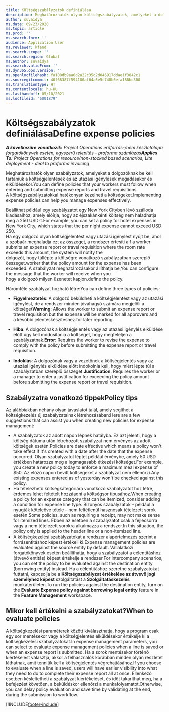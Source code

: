 ```yaml
---
title: Költségszabályzatok definiálása
description: Meghatározhatók olyan költségszabályzatok, amelyeket a dolgozóknak be kell tartaniuk a költségjelentések és az utazási igénylések megadásakor és elküldésekor.
author: suvaidya
ms.date: 09/23/2020
ms.topic: article
ms.prod: ''
ms.search.form: ''
audience: Application User
ms.reviewer: kfend
ms.search.scope: ''
ms.search.region: Global
ms.author: suvaidya
ms.search.validFrom: ''
ms.dyn365.ops.version: ''
ms.openlocfilehash: fa108db9aa0d2a22c35d2d046917ddae1f3842c1
ms.sourcegitcommit: 40f68387f594180af64a5e5c748b6efa188bd300
ms.translationtype: HT
ms.contentlocale: hu-HU
ms.lasthandoff: 05/10/2021
ms.locfileid: "6001879"
---
```

# <a name="define-expense-policies"></a><span data-ttu-id="0ae6a-103">Költségszabályzatok definiálása</span><span class="sxs-lookup"><span data-stu-id="0ae6a-103">Define expense policies</span></span>

<span data-ttu-id="0ae6a-104">_**A következőre vonatkozik:** Project Operations erőforrás-/nem készletalapú forgatókönyvek esetén, egyszerű telepítés – proforma számlázás_</span><span class="sxs-lookup"><span data-stu-id="0ae6a-104">_**Applies To:** Project Operations for resource/non-stocked based scenarios, Lite deployment - deal to proforma invoicing_</span></span>

<span data-ttu-id="0ae6a-105">Meghatározhatók olyan szabályzatok, amelyeket a dolgozóknak be kell tartaniuk a költségjelentések és az utazási igénylések megadásakor és elküldésekor.</span><span class="sxs-lookup"><span data-stu-id="0ae6a-105">You can define policies that your workers must follow when entering and submitting expense reports and travel requisitions.</span></span>         
<span data-ttu-id="0ae6a-106">A költségszabályzatokkal hatékonyan kezelheti a költségeket.</span><span class="sxs-lookup"><span data-stu-id="0ae6a-106">Implementing expense policies can help you manage expenses effectively.</span></span>         

<span data-ttu-id="0ae6a-107">Beállíthat például egy szabályzatot egy New York Cityben lévő szálloda kiadásaihoz, amely előírja, hogy az éjszakánkénti költség nem haladhatja meg a 250 USD-t.</span><span class="sxs-lookup"><span data-stu-id="0ae6a-107">For example, you can set a policy for hotel expenses in New York City, which states that the per night expense cannot exceed USD 250.</span></span>       
<span data-ttu-id="0ae6a-108">Ha egy dolgozó olyan költségjelentést vagy utazási igénylést nyújt be, ahol a szobaár meghaladja ezt az összeget, a rendszer értesíti a</span><span class="sxs-lookup"><span data-stu-id="0ae6a-108">If a worker submits an expense report or travel requisition where the room rate exceeds this amount, the system will notify the</span></span>         
<span data-ttu-id="0ae6a-109">dolgozót, hogy túllépte a költségre vonatkozó szabályzatban szereplő összeget.</span><span class="sxs-lookup"><span data-stu-id="0ae6a-109">worker that the policy amount for the expense has been exceeded.</span></span> <span data-ttu-id="0ae6a-110">A szabályzat meghatározásakor állíthatja be,</span><span class="sxs-lookup"><span data-stu-id="0ae6a-110">You can configure the message that the worker will receive when you</span></span>        
<span data-ttu-id="0ae6a-111">hogy a dolgozó milyen üzenetet kapjon.</span><span class="sxs-lookup"><span data-stu-id="0ae6a-111">define the policy.</span></span>      
        
<span data-ttu-id="0ae6a-112">Háromféle szabályzat hozható létre:</span><span class="sxs-lookup"><span data-stu-id="0ae6a-112">You can define three types of policies:</span></span>         
        
- <span data-ttu-id="0ae6a-113">**Figyelmeztetés**: A dolgozó beküldheti a költségjelentést vagy az utazási igénylést, de a rendszer minden jóváhagyó számára megjelöli a költséget</span><span class="sxs-lookup"><span data-stu-id="0ae6a-113">**Warning**: Allows the worker to submit an expense report or travel requisition but the expense will be marked for all approvers and</span></span>         
  <span data-ttu-id="0ae6a-114">a későbbi jelentéskészítéshez.</span><span class="sxs-lookup"><span data-stu-id="0ae6a-114">for later reporting.</span></span>        

- <span data-ttu-id="0ae6a-115">**Hiba**: A dolgozónak a költségjelentés vagy az utazási igénylés elküldése előtt úgy kell módosítania a költséget, hogy megfeleljen a szabályzatnak.</span><span class="sxs-lookup"><span data-stu-id="0ae6a-115">**Error**: Requires the worker to revise the expense to comply with the policy before submitting the expense report or travel requisition.</span></span>        
 
 - <span data-ttu-id="0ae6a-116">**Indoklás**: A dolgozónak vagy a vezetőnek a költségjelentés vagy az utazási igénylés elküldése előtt indokolnia kell, hogy miért lépte túl a szabályzatban szereplő összeget.</span><span class="sxs-lookup"><span data-stu-id="0ae6a-116">**Justification**: Requires the worker or a manager to enter a justification for exceeding the policy amount before submitting the expense report or travel requisition.</span></span>        

## <a name="policy-tips"></a><span data-ttu-id="0ae6a-117">Szabályzatra vonatkozó tippek</span><span class="sxs-lookup"><span data-stu-id="0ae6a-117">Policy tips</span></span>
<span data-ttu-id="0ae6a-118">Az alábbiakban néhány olyan javaslatot talál, amely segíthet a költségkezelés új szabályzatainak létrehozásában:</span><span class="sxs-lookup"><span data-stu-id="0ae6a-118">Here are a few suggestions that can assist you when creating new policies for expense management:</span></span> 

- <span data-ttu-id="0ae6a-119">A szabályzatok az adott napon lépnek hatályba. Ez azt jelenti, hogy a költség dátuma után létrehozott szabályzat nem érvényes az adott költségek esetén.</span><span class="sxs-lookup"><span data-stu-id="0ae6a-119">Policies are date effective which means a policy won't take effect if it's created with a date after the date that the expense occurred.</span></span> <span data-ttu-id="0ae6a-120">Olyan szabályzatot léptet például érvénybe, amely 50 USD értékben határozza meg a legmagasabb étkezési költséget.</span><span class="sxs-lookup"><span data-stu-id="0ae6a-120">For example, you create a new policy today to enforce a maximum meal expense of $50.</span></span> <span data-ttu-id="0ae6a-121">Az előző napon bevitt költségeket a szabályzat nem ellenőrzi.</span><span class="sxs-lookup"><span data-stu-id="0ae6a-121">Any existing expenses entered as of yesterday won't be checked against this policy.</span></span>
- <span data-ttu-id="0ae6a-122">Ha tételezhető költségkategóriára vonatkozó szabályzatot hoz létre, érdemes lehet feltételt hozzáadni a költségsor típusához.</span><span class="sxs-lookup"><span data-stu-id="0ae6a-122">When creating a policy for an expense category that can be itemized, consider adding a condition for expense line type.</span></span> <span data-ttu-id="0ae6a-123">Bizonyos szabályzatok – például a nyugták köteleővé tétele – nem feltétlenül hasznosak tételezett sorok esetén.</span><span class="sxs-lookup"><span data-stu-id="0ae6a-123">Some policies, such as requiring a receipt, may not make sense for itemized lines.</span></span> <span data-ttu-id="0ae6a-124">Ebben az esetben a szabályzatot csak a fejlécsorra vagy a nem tételezett sorokra alkalmazza a rendszer.</span><span class="sxs-lookup"><span data-stu-id="0ae6a-124">In this situation, the policy only is applied to the header line or a non-itemized line.</span></span> 
- <span data-ttu-id="0ae6a-125">A költségkezelési szabályzatokat a rendszer alapértelmezés szerint a forrásentitáshoz képest értékeli ki.</span><span class="sxs-lookup"><span data-stu-id="0ae6a-125">Expense management policies are evaluated against the source entity by default.</span></span> <span data-ttu-id="0ae6a-126">Vállalatközi forgatókönyvek esetén beállíthatja, hogy a szabályzatot a célentitáshoz (átvevő entitás) képest értékelje a rendszer.</span><span class="sxs-lookup"><span data-stu-id="0ae6a-126">For intercompany scenarios, you can set the policy to be evaluated against the destination entity (borrowing entity) instead.</span></span> <span data-ttu-id="0ae6a-127">Ha a célentitáshoz szeretne szabályzatokat futtatni, kapcsolja be a **Költségszabályzat értékelése az átvevő jogi személyhez képest** szolgáltatást a **Szolgáltatáskezelés** munkaterületen.</span><span class="sxs-lookup"><span data-stu-id="0ae6a-127">To run the policies against the destination entity, turn on the **Evaluate Expense policy against borrowing legal entity** feature in the **Feature Management** workspace.</span></span>

## <a name="when-to-evaluate-policies"></a><span data-ttu-id="0ae6a-128">Mikor kell értékelni a szabályzatokat?</span><span class="sxs-lookup"><span data-stu-id="0ae6a-128">When to evaluate policies</span></span>

<span data-ttu-id="0ae6a-129">A költségkezelési paraméterek között kiválaszthatja, hogy a program csak egy sor mentésekor vagy a költségjelentés elküldésekor értékelje ki a költségkezelési szabályzatokat.</span><span class="sxs-lookup"><span data-stu-id="0ae6a-129">In expense management parameters, you can select to evaluate expense management policies when a line is saved or when an expense report is submitted.</span></span> <span data-ttu-id="0ae6a-130">Ha a sorok mentésekor történő kiértékelést választja, akkor a felhasználók korábban minden olyan részletet láthatnak, amit tenniük kell a költségjelentés végrehajtásához.</span><span class="sxs-lookup"><span data-stu-id="0ae6a-130">If you choose to evaluate when a line is saved, users will have earlier visibility into what they need to do to complete their expense report all at once.</span></span> <span data-ttu-id="0ae6a-131">Ellenkező esetben késleltetheti a szabályzat kiértékelését, és időt takaríthat meg, ha a befejezést követően, a beküldéskor ellenőrzi a munkafolyamatot.</span><span class="sxs-lookup"><span data-stu-id="0ae6a-131">Otherwise, you can delay policy evaluation and save time by validating at the end, during the submission to workflow.</span></span>


[!INCLUDE[footer-include](../includes/footer-banner.md)]